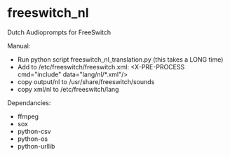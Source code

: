 # freeswitch_nl
Dutch Audioprompts for FreeSwitch

Manual:
- Run python script freeswitch_nl_translation.py (this takes a LONG time)
- Add to /etc/freeswitch/freeswitch.xml:     &lt;X-PRE-PROCESS cmd="include" data="lang/nl/*.xml"/&gt;
- copy output/nl to /usr/share/freeswitch/sounds
- copy xml/nl to /etc/freeswitch/lang

Dependancies:
- ffmpeg
- sox
- python-csv
- python-os
- python-urllib
